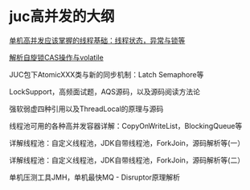 # juc高并发的大纲

[单机高并发应该掌握的线程基础：线程状态，异常与锁等](https://github.com/sanzhixiong19860117/juc/tree/master/day01)

[解析自旋锁CAS操作与volatile](https://github.com/sanzhixiong19860117/juc/tree/master/day02)

 JUC包下AtomicXXX类与新的同步机制：Latch Semaphore等

LockSupport，高频面试题，AQS源码，以及源码阅读方法论

强软弱虚四种引用以及ThreadLocal的原理与源码

线程池可用的各种高并发容器详解：CopyOnWriteList，BlockingQueue等

详解线程池：自定义线程池，JDK自带线程池，ForkJoin，源码解析等(一）

详解线程池：自定义线程池，JDK自带线程池，ForkJoin，源码解析等(二）

单机压测工具JMH，单机最快MQ - Disruptor原理解析


